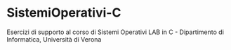 # SistemiOperativi-C
Esercizi di supporto al corso di Sistemi Operativi LAB in C - Dipartimento di Informatica, Università di Verona
